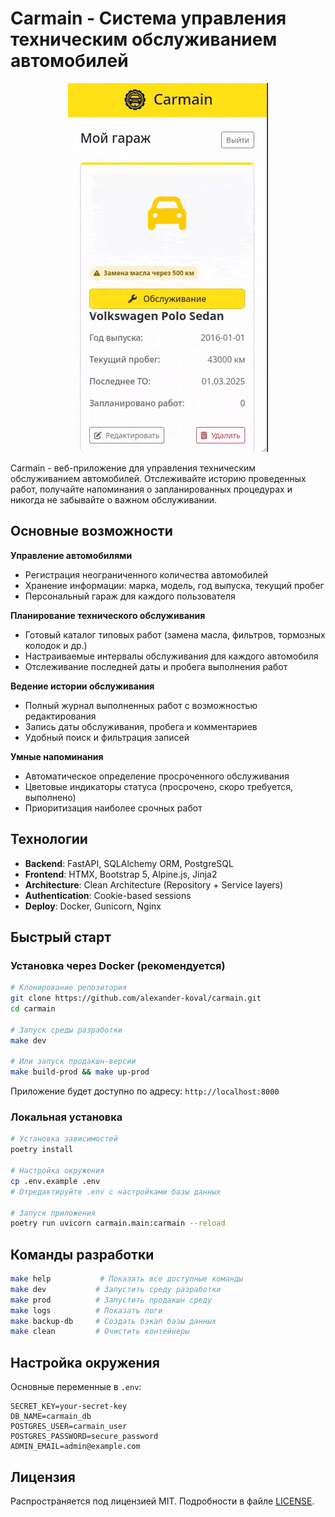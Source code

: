 # Carmain - Система управления техническим обслуживанием автомобилей

<div align="center">
  <img src="carmain/static/img/demo.gif" alt="Demo" />
</div>

Carmain - веб-приложение для управления техническим обслуживанием автомобилей. Отслеживайте историю проведенных работ, получайте напоминания о запланированных процедурах и никогда не забывайте о важном обслуживании.

## Основные возможности

**Управление автомобилями**
- Регистрация неограниченного количества автомобилей
- Хранение информации: марка, модель, год выпуска, текущий пробег
- Персональный гараж для каждого пользователя

**Планирование технического обслуживания**
- Готовый каталог типовых работ (замена масла, фильтров, тормозных колодок и др.)
- Настраиваемые интервалы обслуживания для каждого автомобиля
- Отслеживание последней даты и пробега выполнения работ

**Ведение истории обслуживания**
- Полный журнал выполненных работ с возможностью редактирования
- Запись даты обслуживания, пробега и комментариев
- Удобный поиск и фильтрация записей

**Умные напоминания**
- Автоматическое определение просроченного обслуживания
- Цветовые индикаторы статуса (просрочено, скоро требуется, выполнено)
- Приоритизация наиболее срочных работ

## Технологии

- **Backend**: FastAPI, SQLAlchemy ORM, PostgreSQL
- **Frontend**: HTMX, Bootstrap 5, Alpine.js, Jinja2
- **Architecture**: Clean Architecture (Repository + Service layers)
- **Authentication**: Cookie-based sessions
- **Deploy**: Docker, Gunicorn, Nginx

## Быстрый старт

### Установка через Docker (рекомендуется)

```bash
# Клонирование репозитория
git clone https://github.com/alexander-koval/carmain.git
cd carmain

# Запуск среды разработки
make dev

# Или запуск продакшн-версии
make build-prod && make up-prod
```

Приложение будет доступно по адресу: `http://localhost:8000`

### Локальная установка

```bash
# Установка зависимостей
poetry install

# Настройка окружения
cp .env.example .env
# Отредактируйте .env с настройками базы данных

# Запуск приложения
poetry run uvicorn carmain.main:carmain --reload
```

## Команды разработки

```bash
make help           # Показать все доступные команды
make dev           # Запустить среду разработки
make prod          # Запустить продакшн среду
make logs          # Показать логи
make backup-db     # Создать бэкап базы данных
make clean         # Очистить контейнеры
```

## Настройка окружения

Основные переменные в `.env`:

```env
SECRET_KEY=your-secret-key
DB_NAME=carmain_db
POSTGRES_USER=carmain_user
POSTGRES_PASSWORD=secure_password
ADMIN_EMAIL=admin@example.com
```

## Лицензия

Распространяется под лицензией MIT. Подробности в файле [LICENSE](LICENSE).
